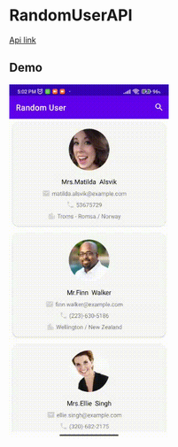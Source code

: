 # RandomUserAPI


[Api link ](https://randomuser.me/)


## Demo 
![](https://github.com/eraybulut/RandomUserAPI/blob/509593bca68f4dab6ec40cd64c5dbb10dbcb9596/media/demo.gif)
